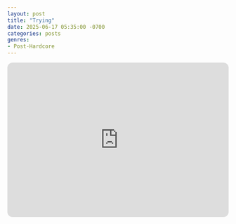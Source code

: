```yaml
---
layout: post
title: "Trying"
date: 2025-06-17 05:35:00 -0700
categories: posts
genres:
- Post-Hardcore
---
```

<iframe style="border-radius:12px" src="https://open.spotify.com/embed/playlist/3nbIr0Wh1sH8Mz9VgmbnlL?utm_source=generator" width="100%" height="352" frameBorder="0" allowfullscreen="" allow="autoplay; clipboard-write; encrypted-media; fullscreen; picture-in-picture" loading="lazy"></iframe>